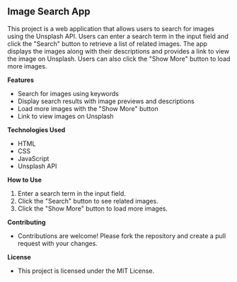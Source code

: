 ## Image Search App

This project is a web application that allows users to search for images using the Unsplash API. Users can enter a search term in the input field and click the "Search" button to retrieve a list of related images. The app displays the images along with their descriptions and provides a link to view the image on Unsplash. Users can also click the "Show More" button to load more images.

**Features**
- Search for images using keywords
- Display search results with image previews and descriptions
- Load more images with the "Show More" button
- Link to view images on Unsplash

**Technologies Used**
- HTML
- CSS
- JavaScript
- Unsplash API

**How to Use**
1. Enter a search term in the input field.
2. Click the "Search" button to see related images.
3. Click the "Show More" button to load more images.

**Contributing**
- Contributions are welcome! Please fork the repository and create a pull request with your changes.

**License**
- This project is licensed under the MIT License.

